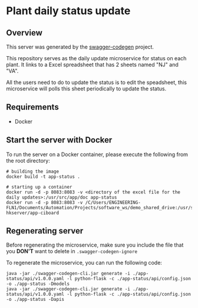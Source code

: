 # Plant daily status update

## Overview
This server was generated by the [swagger-codegen](https://github.com/swagger-api/swagger-codegen) project. 

This repository serves as the daily update microservice for status on each plant. It links to a Excel spreadsheet that has 2 sheets named "NJ" and "VA". 

All the users need to do to update the status is to edit the speadsheet, this microservice will polls this sheet periodically to update the status. 
 
## Requirements
* Docker

## Start the server with Docker

To run the server on a Docker container, please execute the following from the root directory:

```
# building the image
docker build -t app-status .

# starting up a container
docker run -d -p 8083:8083 -v <directory of the excel file for the daily updates>:/usr/src/app/doc app-status
docker run -d -p 8083:8083 -v /C/Users/ENGINEERING-FLN1/Documents/Automation/Projects/software_ws/demo_shared_drive:/usr/src/app/doc hkserver/app-ciboard
```

## Regenerating server

Before regenerating the microservice, make sure you include the file that you **DON'T** want to delete in `.swagger-codegen-ignore`

To regenerate the microservice, you can run the following code:
```
java -jar ./swagger-codegen-cli.jar generate -i ./app-status/api/v1.0.0.yaml -l python-flask -c ./app-status/api/config.json -o ./app-status -Dmodels
java -jar ./swagger-codegen-cli.jar generate -i ./app-status/api/v1.0.0.yaml -l python-flask -c ./app-status/api/config.json -o ./app-status -Dapis
```